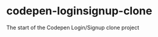 codepen-loginsignup-clone
=========================

The start of the Codepen Login/Signup clone project
